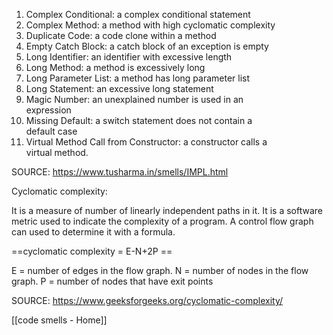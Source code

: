 1. Complex Conditional: a complex conditional statement  
2. Complex Method: a method with high cyclomatic complexity  
3. Duplicate Code: a code clone within a method  
4. Empty Catch Block: a catch block of an exception is empty  
5. Long Identifier: an identifier with excessive length  
6. Long Method: a method is excessively long  
7. Long Parameter List: a method has long parameter list  
8. Long Statement: an excessive long statement
9. Magic Number: an unexplained number is used in an  
expression  
10. Missing Default: a switch statement does not contain a  
default case  
11. Virtual Method Call from Constructor: a constructor calls a  
virtual method.

SOURCE: https://www.tusharma.in/smells/IMPL.html

Cyclomatic complexity:

It is a measure of number of linearly independent paths in it. It is a software metric used to indicate the complexity of a program. A control flow graph can used to determine it with a formula.

==cyclomatic complexity = E-N+2P ==

E = number of edges in the flow graph.
N = number of nodes in the flow graph.
P = number of nodes that have exit points

SOURCE: https://www.geeksforgeeks.org/cyclomatic-complexity/

[[code smells - Home]]